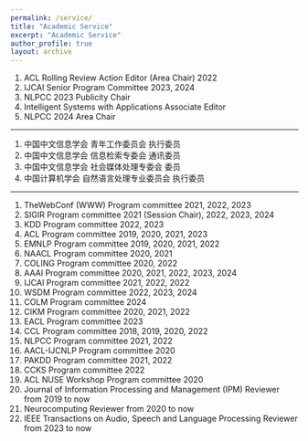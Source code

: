 ```yaml
---
permalink: /service/
title: "Academic Service"
excerpt: "Academic Service"
author_profile: true
layout: archive
---
```


1. ACL Rolling Review Action Editor (Area Chair) 2022
2. IJCAI Senior Program Committee 2023, 2024
3. NLPCC 2023 Publicity Chair
4. Intelligent Systems with Applications Associate Editor
5. NLPCC 2024 Area Chair

---

1.	中国中文信息学会 青年工作委员会 执行委员
2.	中国中文信息学会 信息检索专委会 通讯委员
3.	中国中文信息学会 社会媒体处理专委会 委员
4.	中国计算机学会 自然语言处理专业委员会 执行委员

---

1. TheWebConf (WWW) Program committee 2021, 2022, 2023
4. SIGIR Program committee 2021 (Session Chair), 2022, 2023, 2024
5. KDD Program committee 2022, 2023
6. ACL Program committee 2019, 2020, 2021, 2023
7. EMNLP Program committee 2019, 2020, 2021, 2022
8. NAACL Program committee 2020, 2021
9. COLING Program committee 2020, 2022
10. AAAI Program committee 2020, 2021, 2022, 2023, 2024
11. IJCAI Program committee 2021, 2022, 2022
12. WSDM Program committee 2022, 2023, 2024
13. COLM Program committee 2024
14. CIKM Program committee 2020, 2021, 2022
15. EACL Program committee 2023
16. CCL Program committee 2018, 2019, 2020, 2022
17. NLPCC Program committee 2021, 2022
18. AACL-IJCNLP Program committee 2020 
19. PAKDD Program committee 2021, 2022
20. CCKS Program committee 2022
21. ACL NUSE Workshop Program committee 2020 
22. Journal of Information Processing and Management (IPM) Reviewer from 2019 to now
23. Neurocomputing Reviewer from 2020 to now
24. IEEE Transactions on Audio, Speech and Language Processing Reviewer from 2023 to now
